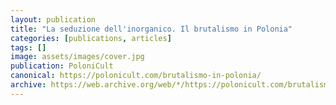 ```yaml
---
layout: publication
title: "La seduzione dell'inorganico. Il brutalismo in Polonia"
categories: [publications, articles]
tags: []
image: assets/images/cover.jpg
publication: PoloniCult
canonical: https://polonicult.com/brutalismo-in-polonia/
archive: https://web.archive.org/web/*/https://polonicult.com/brutalismo-in-polonia/
---
```

